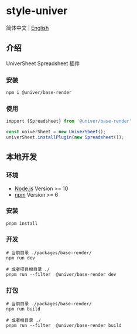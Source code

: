 # style-univer

简体中文 | [English](./README.md)

## 介绍

UniverSheet Spreadsheet 插件

### 安装

```bash
npm i @univer/base-render
```

### 使用

```js
impport {Spreadsheet} from '@univer/base-render'

const univerSheet = new UniverSheet();
univerSheet.installPlugin(new Spreadsheet());
```

## 本地开发

### 环境

-   [Node.js](https://nodejs.org/en/) Version >= 10
-   [npm](https://www.npmjs.com/) Version >= 6

### 安装

```
pnpm install
```

### 开发

```
# 当前目录 ./packages/base-render/
npm run dev

# 或者项目根目录 ./
pnpm run --filter  @univer/base-render dev
```

### 打包

```
# 当前目录 ./packages/base-render/
npm run build

# 或者根目录 ./
pnpm run --filter  @univer/base-render build
```
